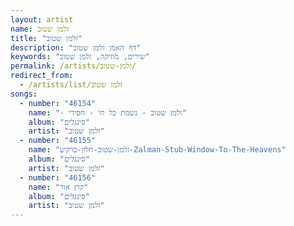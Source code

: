 ```yaml
---
layout: artist
name: זלמן שטוב
title: "זלמן שטוב"
description: "דף האמן זלמן שטוב"
keywords: "שירים, מוזיקה, זלמן שטוב"
permalink: /artists/זלמן-שטוב/
redirect_from:
  - /artists/list/זלמן שטוב
songs:
  - number: "46154"
    name: "- זלמן שטוב - נשמת כל חי - חסידי"
    album: "סינגלים"
    artist: "זלמן שטוב"
  - number: "46155"
    name: "זלמן-שטוב-חלון-ברקיע-Zalman-Stub-Window-To-The-Heavens"
    album: "סינגלים"
    artist: "זלמן שטוב"
  - number: "46156"
    name: "קרן אור"
    album: "סינגלים"
    artist: "זלמן שטוב"
---
```

